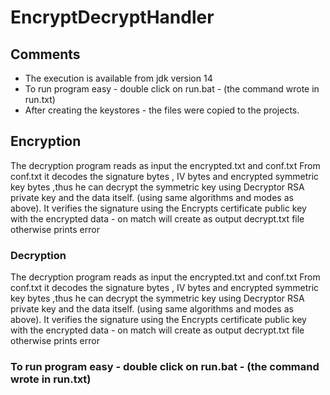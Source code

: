 # EncryptDecryptHandler

## Comments
- The execution is available from jdk version 14 
- To run program easy - double click on run.bat - (the command wrote in run.txt)
- After creating the keystores - the files were copied to the projects.

## Encryption
The decryption program reads as input the encrypted.txt and conf.txt 
From conf.txt it decodes the signature bytes , IV bytes and encrypted symmetric key bytes ,thus he can decrypt the symmetric key using Decryptor RSA private key and the data itself. (using same algorithms and modes as above).
It verifies the signature using the Encrypts certificate public key  with the encrypted data - on match will create as output decrypt.txt file otherwise prints error

### Decryption
The decryption program reads as input the encrypted.txt and conf.txt 
From conf.txt it decodes the signature bytes , IV bytes and encrypted symmetric key bytes ,thus he can decrypt the symmetric key using Decryptor RSA private key and the data itself. (using same algorithms and modes as above).
It verifies the signature using the Encrypts certificate public key  with the encrypted data - on match will create as output decrypt.txt file otherwise prints error

### To run program easy - double click on run.bat - (the command wrote in run.txt)
